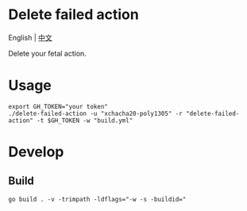 # Delete failed action

English | [中文](./README_zh.md)

Delete your fetal action.

# Usage

```shell
export GH_TOKEN="your token"
./delete-failed-action -u "xchacha20-poly1305" -r "delete-failed-action" -t $GH_TOKEN -w "build.yml"
```

# Develop

## Build

```shell
go build . -v -trimpath -ldflags="-w -s -buildid="
```
